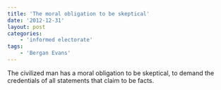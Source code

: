 ```yaml
---
title: 'The moral obligation to be skeptical'
date: '2012-12-31'
layout: post
categories:
    - 'informed electorate'
tags:
    - 'Bergan Evans'
---
```


The civilized man has a moral obligation to be skeptical, to demand the credentials of all statements that claim to be facts.